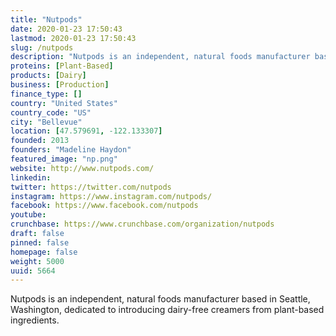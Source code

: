 ```yaml
---
title: "Nutpods"
date: 2020-01-23 17:50:43
lastmod: 2020-01-23 17:50:43
slug: /nutpods
description: "Nutpods is an independent, natural foods manufacturer based in Seattle, Washington, dedicated to introducing dairy-free creamers from plant-based ingredients."
proteins: [Plant-Based]
products: [Dairy]
business: [Production]
finance_type: []
country: "United States"
country_code: "US"
city: "Bellevue"
location: [47.579691, -122.133307]
founded: 2013
founders: "Madeline Haydon"
featured_image: "np.png"
website: http://www.nutpods.com/
linkedin: 
twitter: https://twitter.com/nutpods
instagram: https://www.instagram.com/nutpods/
facebook: https://www.facebook.com/nutpods
youtube: 
crunchbase: https://www.crunchbase.com/organization/nutpods
draft: false
pinned: false
homepage: false
weight: 5000
uuid: 5664
---
```

Nutpods is an independent, natural foods manufacturer based in Seattle, Washington, dedicated to introducing dairy-free creamers from plant-based ingredients.
